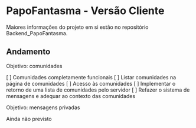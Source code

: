 # PapoFantasma - Versão Cliente

Maiores informações do projeto em si estão no repositório Backend_PapoFantasma.

## Andamento

Objetivo: comunidades

[ ] Comunidades completamente funcionais
[ ] Listar comunidades na página de comunidades
[ ] Acesso às comunidades
[ ] Implementar o retorno de uma lista de comunidades pelo servidor
[ ] Refazer o sistema de mensagens e adequar ao contexto das comunidades

Objetivo: mensagens privadas

Ainda não previsto
